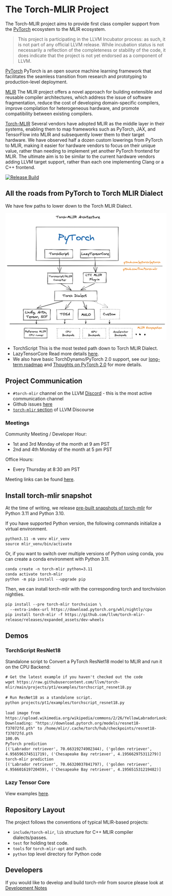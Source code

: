 # The Torch-MLIR Project 

The Torch-MLIR project aims to provide first class compiler support from the [PyTorch](https://pytorch.org) ecosystem to the MLIR ecosystem.

> This project is participating in the LLVM Incubator process: as such, it is
not part of any official LLVM release.  While incubation status is not
necessarily a reflection of the completeness or stability of the code, it
does indicate that the project is not yet endorsed as a component of LLVM.

[PyTorch](https://pytorch.org)
PyTorch is an open source machine learning framework that facilitates the seamless transition from research and prototyping to production-level deployment. 

[MLIR](https://mlir.llvm.org)
The MLIR project offers a novel approach for building extensible and reusable compiler architectures, which address the issue of software fragmentation, reduce the cost of developing domain-specific compilers, improve compilation for heterogeneous hardware, and promote compatibility between existing compilers.

[Torch-MLIR](https://github.com/llvm/torch-mlir)
Several vendors have adopted MLIR as the middle layer in their systems, enabling them to map frameworks such as PyTorch, JAX, and TensorFlow into MLIR and subsequently lower them to their target hardware. We have observed half a dozen custom lowerings from PyTorch to MLIR, making it easier for hardware vendors to focus on their unique value, rather than needing to implement yet another PyTorch frontend for MLIR. The ultimate aim is to be similar to the current hardware vendors adding LLVM target support, rather than each one implementing Clang or a C++ frontend.

[![Release Build](https://github.com/llvm/torch-mlir/actions/workflows/buildRelease.yml/badge.svg)](https://github.com/llvm/torch-mlir/actions/workflows/buildRelease.yml)

## All the roads from PyTorch to Torch MLIR Dialect

We have few paths to lower down to the Torch MLIR Dialect.

![Simplified Architecture Diagram for README](docs/images/readme_architecture_diagram.png)

 - TorchScript
    This is the most tested path down to Torch MLIR Dialect.
 - LazyTensorCore
    Read more details [here](docs/ltc_backend.md).
 - We also have basic TorchDynamo/PyTorch 2.0 support, see our
   [long-term roadmap](docs/roadmap.md) and
   [Thoughts on PyTorch 2.0](https://discourse.llvm.org/t/thoughts-on-pytorch-2-0/67000/3)
   for more details.

## Project Communication

- `#torch-mlir` channel on the LLVM [Discord](https://discord.gg/xS7Z362) - this is the most active communication channel
- Github issues [here](https://github.com/llvm/torch-mlir/issues)
- [`torch-mlir` section](https://llvm.discourse.group/c/projects-that-want-to-become-official-llvm-projects/torch-mlir/41) of LLVM Discourse

### Meetings

Community Meeting / Developer Hour:
- 1st and 3rd Monday of the month at 9 am PST
- 2nd and 4th Monday of the month at 5 pm PST

Office Hours:
- Every Thursday at 8:30 am PST

Meeting links can be found [here](https://discourse.llvm.org/t/new-community-meeting-developer-hour-schedule/73868).

## Install torch-mlir snapshot

At the time of writing, we release [pre-built snapshots of torch-mlir](https://github.com/llvm/torch-mlir-release) for Python 3.11 and Python 3.10.

If you have supported Python version, the following commands initialize a virtual environment.
```shell
python3.11 -m venv mlir_venv
source mlir_venv/bin/activate
```

Or, if you want to switch over multiple versions of Python using conda, you can create a conda environment with Python 3.11.
```shell
conda create -n torch-mlir python=3.11
conda activate torch-mlir
python -m pip install --upgrade pip
```

Then, we can install torch-mlir with the corresponding torch and torchvision nightlies.
```
pip install --pre torch-mlir torchvision \
  --extra-index-url https://download.pytorch.org/whl/nightly/cpu
pip install torch-mlir -f https://github.com/llvm/torch-mlir-release/releases/expanded_assets/dev-wheels
```

## Demos

### TorchScript ResNet18 

Standalone script to Convert a PyTorch ResNet18 model to MLIR and run it on the CPU Backend:

```shell
# Get the latest example if you haven't checked out the code
wget https://raw.githubusercontent.com/llvm/torch-mlir/main/projects/pt1/examples/torchscript_resnet18.py

# Run ResNet18 as a standalone script.
python projects/pt1/examples/torchscript_resnet18.py

load image from https://upload.wikimedia.org/wikipedia/commons/2/26/YellowLabradorLooking_new.jpg
Downloading: "https://download.pytorch.org/models/resnet18-f37072fd.pth" to /home/mlir/.cache/torch/hub/checkpoints/resnet18-f37072fd.pth
100.0%
PyTorch prediction
[('Labrador retriever', 70.66319274902344), ('golden retriever', 4.956596374511719), ('Chesapeake Bay retriever', 4.195662975311279)]
torch-mlir prediction
[('Labrador retriever', 70.66320037841797), ('golden retriever', 4.956601619720459), ('Chesapeake Bay retriever', 4.195651531219482)]
```

### Lazy Tensor Core

View examples [here](docs/ltc_examples.md).

## Repository Layout

The project follows the conventions of typical MLIR-based projects:

* `include/torch-mlir`, `lib` structure for C++ MLIR compiler dialects/passes.
* `test` for holding test code.
* `tools` for `torch-mlir-opt` and such.
* `python` top level directory for Python code

## Developers
If you would like to develop and build torch-mlir from source please look at [Development Notes](docs/development.md)
